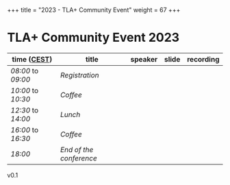 +++
title = "2023 - TLA+ Community Event"
weight = 67
+++

# TLA+ Community Event 2023



time ([CEST](https://www.timeanddate.com/time/zone/france/paris))  | title  | speaker | slide | recording |
------|--------|---------|--------|------------
_08:00_ to _09:00_| *Registration* |
_10:00_ to _10:30_|	*Coffee* |
_12:30_ to _14:00_|	*Lunch* |
_16:00_ to _16:30_|	*Coffee* |
_18:00_ | *End of the conference* |

v0.1
